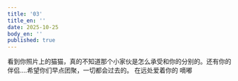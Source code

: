 ```yaml
---
title: '03'
title_en: ''
date: 2025-10-25
body_en: ''
published: true
---
```

看到你照片上的猫猫，真的不知道那个小家伙是怎么承受和你的分别的。还有你的伴侣….希望你们早点团聚，一切都会过去的。
在远处爱着你的
嘀嘟
